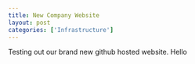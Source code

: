 ```yaml
---
title: New Company Website
layout: post
categories: ['Infrastructure']
---
```

Testing out our brand new github hosted website.  Hello